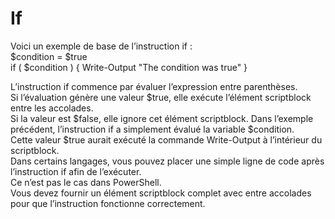 # If

Voici un exemple de base de l’instruction if :  
$condition = $true  
  if ( $condition ) 
  { 
      Write-Output "The condition was true" 
  } 
 
L’instruction if commence par évaluer l’expression entre parenthèses.  
Si l’évaluation génère une valeur $true, elle exécute l’élément scriptblock entre les accolades.  
Si la valeur est $false, elle ignore cet élément scriptblock.
Dans l’exemple précédent, l’instruction if a simplement évalué la variable $condition.  
Cette valeur $true aurait exécuté la commande Write-Output à l’intérieur du scriptblock.  
Dans certains langages, vous pouvez placer une simple ligne de code après l’instruction if afin de l’exécuter.  
Ce n’est pas le cas dans PowerShell.  
Vous devez fournir un élément scriptblock complet avec entre accolades pour que l’instruction fonctionne correctement.
 
